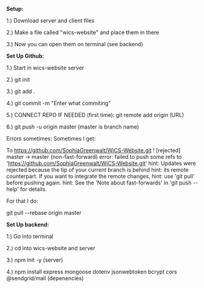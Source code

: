 
**Setup:**

1.) Download server and client files

2.) Make a file called "wics-website" and place them in there

3.) Now you can open them on terminal (see backend)




**Set Up Github:**

1.) Start in wics-website server 

2.) git init

3.) git add .

4.) git commit -m "Enter what commiting"

5.) CONNECT REPO IF NEEDED (first time): git remote add origin (URL)

6.) git push -u origin master (master is branch name)

Errors sometimes: 
Sometimes I get:

To https://github.com/SophiaGreenwalt/WiCS-Website.git
 ! [rejected]        master -> master (non-fast-forward)
error: failed to push some refs to 'https://github.com/SophiaGreenwalt/WiCS-Website.git'
hint: Updates were rejected because the tip of your current branch is behind
hint: its remote counterpart. If you want to integrate the remote changes,
hint: use 'git pull' before pushing again.
hint: See the 'Note about fast-forwards' in 'git push --help' for details.

For that I do:

git pull --rebase origin master




**Set Up backend:**

1.) Go into terminal

2.) cd into wics-website and server

3.) npm init -y (server)

4.) npm install express mongoose dotenv jsonwebtoken bcrypt cors @sendgrid/mail (depenencies)







